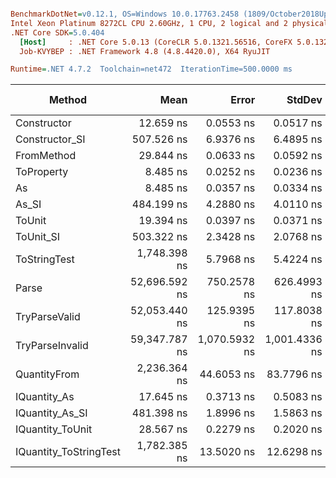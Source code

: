 ``` ini

BenchmarkDotNet=v0.12.1, OS=Windows 10.0.17763.2458 (1809/October2018Update/Redstone5)
Intel Xeon Platinum 8272CL CPU 2.60GHz, 1 CPU, 2 logical and 2 physical cores
.NET Core SDK=5.0.404
  [Host]     : .NET Core 5.0.13 (CoreCLR 5.0.1321.56516, CoreFX 5.0.1321.56516), X64 RyuJIT
  Job-KVYBEP : .NET Framework 4.8 (4.8.4420.0), X64 RyuJIT

Runtime=.NET 4.7.2  Toolchain=net472  IterationTime=500.0000 ms  

```
|                 Method |          Mean |         Error |        StdDev |        Median |  Gen 0 |  Gen 1 | Gen 2 | Allocated |
|----------------------- |--------------:|--------------:|--------------:|--------------:|-------:|-------:|------:|----------:|
|            Constructor |     12.659 ns |     0.0553 ns |     0.0517 ns |     12.685 ns |      - |      - |     - |         - |
|         Constructor_SI |    507.526 ns |     6.9376 ns |     6.4895 ns |    509.827 ns | 0.0298 |      - |     - |     201 B |
|             FromMethod |     29.844 ns |     0.0633 ns |     0.0592 ns |     29.844 ns |      - |      - |     - |         - |
|             ToProperty |      8.485 ns |     0.0252 ns |     0.0236 ns |      8.492 ns |      - |      - |     - |         - |
|                     As |      8.485 ns |     0.0357 ns |     0.0334 ns |      8.484 ns |      - |      - |     - |         - |
|                  As_SI |    484.199 ns |     4.2880 ns |     4.0110 ns |    483.190 ns | 0.0299 |      - |     - |     201 B |
|                 ToUnit |     19.394 ns |     0.0397 ns |     0.0371 ns |     19.395 ns |      - |      - |     - |         - |
|              ToUnit_SI |    503.322 ns |     2.3428 ns |     2.0768 ns |    503.655 ns | 0.0292 |      - |     - |     201 B |
|           ToStringTest |  1,748.398 ns |     5.7968 ns |     5.4224 ns |  1,747.657 ns | 0.1860 |      - |     - |    1220 B |
|                  Parse | 52,696.592 ns |   750.2578 ns |   626.4993 ns | 52,703.039 ns | 8.3087 | 0.3415 |     - |   54376 B |
|          TryParseValid | 52,053.440 ns |   125.9395 ns |   117.8038 ns | 52,033.495 ns | 8.4115 | 0.3235 |     - |   54352 B |
|        TryParseInvalid | 59,347.787 ns | 1,070.5932 ns | 1,001.4336 ns | 59,398.084 ns | 8.2295 | 0.3527 |     - |   53895 B |
|           QuantityFrom |  2,236.364 ns |    44.6053 ns |    83.7796 ns |  2,200.000 ns |      - |      - |     - |    8192 B |
|           IQuantity_As |     17.645 ns |     0.3713 ns |     0.5083 ns |     17.401 ns | 0.0037 |      - |     - |      24 B |
|        IQuantity_As_SI |    481.398 ns |     1.8996 ns |     1.5863 ns |    480.922 ns | 0.0299 |      - |     - |     201 B |
|       IQuantity_ToUnit |     28.567 ns |     0.2279 ns |     0.2020 ns |     28.563 ns | 0.0088 |      - |     - |      56 B |
| IQuantity_ToStringTest |  1,782.385 ns |    13.5020 ns |    12.6298 ns |  1,776.793 ns | 0.1839 |      - |     - |    1220 B |

